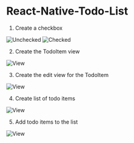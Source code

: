 # React-Native-Todo-List

1. Create a checkbox

![Unchecked](./1_checkbox_unchecked.png)
![Checked](./1_checkbox_checked.png)

2. Create the TodoItem view

![View](./2_todo_item_view.png)

3. Create the edit view for the TodoItem

![View](./3_todo_item_edit_view.png)

4. Create list of todo items

![View](./4_todo_item_list.png)

5. Add todo items to the list

![View](./5_todo_item_add.png)
